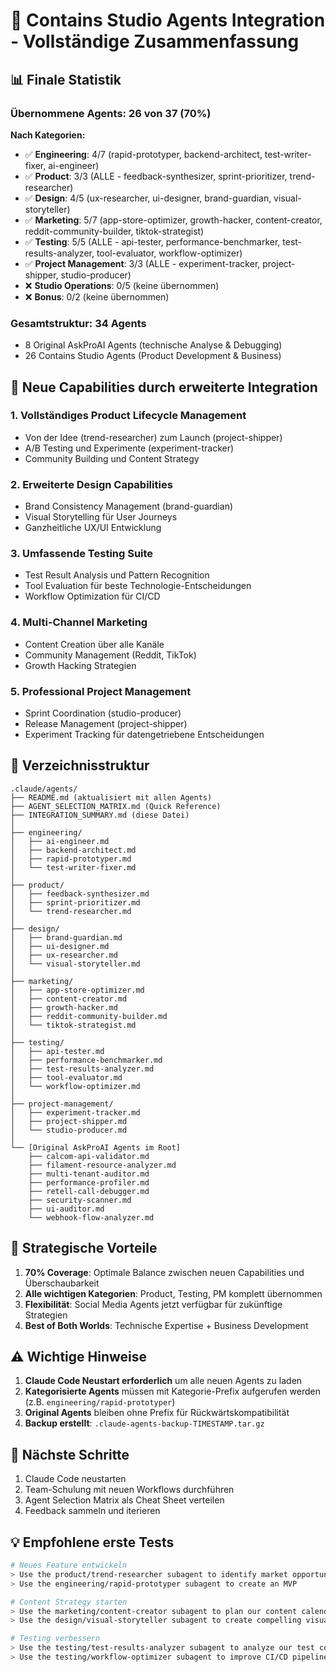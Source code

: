 # 🎉 Contains Studio Agents Integration - Vollständige Zusammenfassung

## 📊 Finale Statistik

### Übernommene Agents: 26 von 37 (70%)

**Nach Kategorien:**
- ✅ **Engineering**: 4/7 (rapid-prototyper, backend-architect, test-writer-fixer, ai-engineer)
- ✅ **Product**: 3/3 (ALLE - feedback-synthesizer, sprint-prioritizer, trend-researcher)
- ✅ **Design**: 4/5 (ux-researcher, ui-designer, brand-guardian, visual-storyteller)
- ✅ **Marketing**: 5/7 (app-store-optimizer, growth-hacker, content-creator, reddit-community-builder, tiktok-strategist)
- ✅ **Testing**: 5/5 (ALLE - api-tester, performance-benchmarker, test-results-analyzer, tool-evaluator, workflow-optimizer)
- ✅ **Project Management**: 3/3 (ALLE - experiment-tracker, project-shipper, studio-producer)
- ❌ **Studio Operations**: 0/5 (keine übernommen)
- ❌ **Bonus**: 0/2 (keine übernommen)

### Gesamtstruktur: 34 Agents
- 8 Original AskProAI Agents (technische Analyse & Debugging)
- 26 Contains Studio Agents (Product Development & Business)

## 🚀 Neue Capabilities durch erweiterte Integration

### 1. **Vollständiges Product Lifecycle Management**
- Von der Idee (trend-researcher) zum Launch (project-shipper)
- A/B Testing und Experimente (experiment-tracker)
- Community Building und Content Strategy

### 2. **Erweiterte Design Capabilities**
- Brand Consistency Management (brand-guardian)
- Visual Storytelling für User Journeys
- Ganzheitliche UX/UI Entwicklung

### 3. **Umfassende Testing Suite**
- Test Result Analysis und Pattern Recognition
- Tool Evaluation für beste Technologie-Entscheidungen
- Workflow Optimization für CI/CD

### 4. **Multi-Channel Marketing**
- Content Creation über alle Kanäle
- Community Management (Reddit, TikTok)
- Growth Hacking Strategien

### 5. **Professional Project Management**
- Sprint Coordination (studio-producer)
- Release Management (project-shipper)
- Experiment Tracking für datengetriebene Entscheidungen

## 📁 Verzeichnisstruktur

```
.claude/agents/
├── README.md (aktualisiert mit allen Agents)
├── AGENT_SELECTION_MATRIX.md (Quick Reference)
├── INTEGRATION_SUMMARY.md (diese Datei)
│
├── engineering/
│   ├── ai-engineer.md
│   ├── backend-architect.md
│   ├── rapid-prototyper.md
│   └── test-writer-fixer.md
│
├── product/
│   ├── feedback-synthesizer.md
│   ├── sprint-prioritizer.md
│   └── trend-researcher.md
│
├── design/
│   ├── brand-guardian.md
│   ├── ui-designer.md
│   ├── ux-researcher.md
│   └── visual-storyteller.md
│
├── marketing/
│   ├── app-store-optimizer.md
│   ├── content-creator.md
│   ├── growth-hacker.md
│   ├── reddit-community-builder.md
│   └── tiktok-strategist.md
│
├── testing/
│   ├── api-tester.md
│   ├── performance-benchmarker.md
│   ├── test-results-analyzer.md
│   ├── tool-evaluator.md
│   └── workflow-optimizer.md
│
├── project-management/
│   ├── experiment-tracker.md
│   ├── project-shipper.md
│   └── studio-producer.md
│
└── [Original AskProAI Agents im Root]
    ├── calcom-api-validator.md
    ├── filament-resource-analyzer.md
    ├── multi-tenant-auditor.md
    ├── performance-profiler.md
    ├── retell-call-debugger.md
    ├── security-scanner.md
    ├── ui-auditor.md
    └── webhook-flow-analyzer.md
```

## 🎯 Strategische Vorteile

1. **70% Coverage**: Optimale Balance zwischen neuen Capabilities und Überschaubarkeit
2. **Alle wichtigen Kategorien**: Product, Testing, PM komplett übernommen
3. **Flexibilität**: Social Media Agents jetzt verfügbar für zukünftige Strategien
4. **Best of Both Worlds**: Technische Expertise + Business Development

## ⚠️ Wichtige Hinweise

1. **Claude Code Neustart erforderlich** um alle neuen Agents zu laden
2. **Kategorisierte Agents** müssen mit Kategorie-Prefix aufgerufen werden (z.B. `engineering/rapid-prototyper`)
3. **Original Agents** bleiben ohne Prefix für Rückwärtskompatibilität
4. **Backup erstellt**: `.claude-agents-backup-TIMESTAMP.tar.gz`

## 🚦 Nächste Schritte

1. Claude Code neustarten
2. Team-Schulung mit neuen Workflows durchführen
3. Agent Selection Matrix als Cheat Sheet verteilen
4. Feedback sammeln und iterieren

## 💡 Empfohlene erste Tests

```bash
# Neues Feature entwickeln
> Use the product/trend-researcher subagent to identify market opportunities
> Use the engineering/rapid-prototyper subagent to create an MVP

# Content Strategy starten  
> Use the marketing/content-creator subagent to plan our content calendar
> Use the design/visual-storyteller subagent to create compelling visuals

# Testing verbessern
> Use the testing/test-results-analyzer subagent to analyze our test coverage
> Use the testing/workflow-optimizer subagent to improve CI/CD pipeline
```